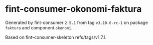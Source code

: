 # fint-consumer-okonomi-faktura

Generated by fint-consumer `2.5.1` from tag `v3.10.0-rc-1` on package `faktura` and component `okonomi`.

Based on fint-consumer-skeleton refs/tags/v1.7.1.
